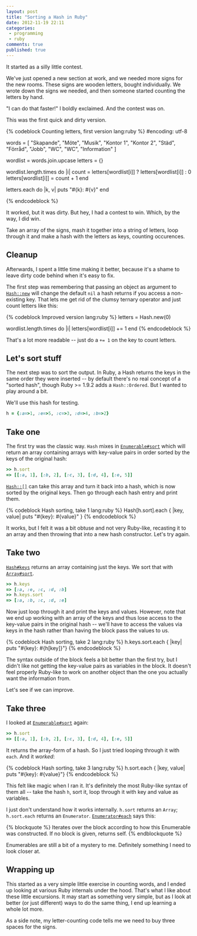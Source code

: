 ```yaml
---
layout: post
title: "Sorting a Hash in Ruby"
date: 2012-11-19 22:11
categories:
 - programming
 - ruby
comments: true
published: true
---
```


It started as a silly little contest.

<!-- more -->

We've just opened a new section at work, and we needed more signs for the new rooms. These signs are wooden letters, bought individually. We wrote down the signs we needed, and then someone started counting the letters by hand.

"I can do that faster!" I boldly exclaimed. And the contest was on.

This was the first quick and dirty version.

{% codeblock Counting letters, first version lang:ruby %}
#encoding: utf-8

words = [
  "Skapande",
  "Möte",
  "Musik",
  "Kontor 1",
  "Kontor 2",
  "Städ",
  "Förråd",
  "Jobb",
  "WC",
  "WC",
  "Information"
]

wordlist = words.join.upcase
letters = {}

wordlist.length.times do |i|
  count = letters[wordlist[i]] ? letters[wordlist[i]] : 0
  letters[wordlist[i]] = count + 1
end

letters.each do |k, v|
  puts "#{k}: #{v}"
end

{% endcodeblock %}

It worked, but it was dirty. But hey, I had a contest to win. Which, by the way, I did win.

Take an array of the signs, mash it together into a string of letters, loop through it and make a hash with the letters as keys, counting occurences.

## Cleanup ##

Afterwards, I spent a little time making it better, because it's a shame to leave dirty code behind when it's easy to fix.

The first step was remembering that passing an object as argument to [`Hash::new`][Hash::new] will change the default `nil` a hash returns if you access a non-existing key. That lets me get rid of the clumsy ternary operator and just count letters like this:

{% codeblock Improved version lang:ruby %}
letters = Hash.new(0)

wordlist.length.times do |i|
  letters[wordlist[i]] += 1
end
{% endcodeblock %}

That's a lot more readable -- just do a `+= 1` on the key to count letters.

## Let's sort stuff ##

The next step was to sort the output. In Ruby, a Hash returns the keys in the same order they were inserted -- by default there's no real concept of a "sorted hash", though Ruby >= 1.9.2 adds a `Hash::Ordered`. But I wanted to play around a bit.

We'll use this hash for testing.

``` ruby
h = {:a=>1, :e=>5, :c=>3, :d=>4, :b=>2}
```

## Take one ##

The first try was the classic way. `Hash` mixes in [`Enumerable#sort`][Enumerable#sort] which will return an array containing arrays with key-value pairs in order sorted by the keys of the original hash:

``` ruby
>> h.sort
=> [[:a, 1], [:b, 2], [:c, 3], [:d, 4], [:e, 5]]
```

[`Hash::[]`][Hash::bracket] can take this array and turn it back into a hash, which is now sorted by the original keys. Then go through each hash entry and print them.

{% codeblock Hash sorting, take 1 lang:ruby %}
Hash[h.sort].each { |key, value| puts "#{key}: #{value}" }
{% endcodeblock %}

It works, but I felt it was a bit obtuse and not very Ruby-like, recasting it to an array and then throwing that into a new hash constructor. Let's try again.

## Take two ##

[`Hash#keys`][Hash#keys] returns an array containing just the keys. We sort that with [`Array#sort`][Array#sort].

``` ruby
>> h.keys
=> [:a, :e, :c, :d, :b]
>> h.keys.sort
=> [:a, :b, :c, :d, :e]
```

Now just loop through it and print the keys and values. However, note that we end up working with an array of the keys and thus lose access to the key-value pairs in the original hash -- we'll have to access the values via keys in the hash rather than having the block pass the values to us.

{% codeblock Hash sorting, take 2 lang:ruby %}
h.keys.sort.each { |key| puts "#{key}: #{h[key]}"}
{% endcodeblock %}

The syntax outside of the block feels a bit better than the first try, but I didn't like not getting the key-value pairs as variables in the block. It doesn't feel properly Ruby-like to work on another object than the one you actually want the information from.

Let's see if we can improve.

## Take three ##

I looked at [`Enumerable#sort`][Enumerable#sort] again:

``` ruby
>> h.sort
=> [[:a, 1], [:b, 2], [:c, 3], [:d, 4], [:e, 5]]
```

It returns the array-form of a hash. So I just tried looping through it with `each`. And it *worked*:

{% codeblock Hash sorting, take 3 lang:ruby %}
h.sort.each { |key, value| puts "#{key}: #{value}"}
{% endcodeblock %}

This felt like magic when I ran it. It's definitely the most Ruby-like syntax of them all -- take the hash `h`, sort it, loop through it with key and value as variables.

I just don't understand how it works internally. `h.sort` returns an `Array`; `h.sort.each` returns an `Enumerator`. [`Enumerator#each`][Enumerator#each] says this:

{% blockquote %}
Iterates over the block according to how this Enumerable was constructed. If no block is given, returns self.
{% endblockquote %}

Enumerables are still a bit of a mystery to me. Definitely something I need to look closer at.

## Wrapping up ##

This started as a very simple little exercise in counting words, and I ended up looking at various Ruby internals under the hood. That's what I like about these little excursions. It may start as something very simple, but as I look at better (or just different) ways to do the same thing, I end up learning a whole lot more.

As a side note, my letter-counting code tells me we need to buy three spaces for the signs.



[Hash::new]: http://www.ruby-doc.org/core-1.9.3/Hash.html#method-c-new
[Hash::bracket]: http://www.ruby-doc.org/core-1.9.3/Hash.html#method-c-5B-5D
[Enumerable#sort]: http://ruby-doc.org/core-1.9.3/Enumerable.html#method-i-sort
[Array#sort]: http://www.ruby-doc.org/core-1.9.3/Array.html#method-i-sort
[Hash#keys]: http://www.ruby-doc.org/core-1.9.3/Hash.html#method-i-keys
[Enumerator#each]: http://www.ruby-doc.org/core-1.9.3/Enumerator.html#method-i-each

